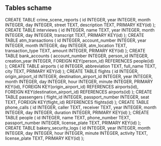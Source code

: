 ## Tables schame

CREATE TABLE crime_scene_reports (
    id INTEGER,
    year INTEGER,
    month INTEGER,
    day INTEGER,
    street TEXT,
    description TEXT,
    PRIMARY KEY(id)
);
CREATE TABLE interviews (
    id INTEGER,
    name TEXT,
    year INTEGER,
    month INTEGER,
    day INTEGER,
    transcript TEXT,
    PRIMARY KEY(id)
);
CREATE TABLE atm_transactions (
    id INTEGER,
    account_number INTEGER,
    year INTEGER,
    month INTEGER,
    day INTEGER,
    atm_location TEXT,
    transaction_type TEXT,
    amount INTEGER,
    PRIMARY KEY(id)
);
CREATE TABLE bank_accounts (
    account_number INTEGER,
    person_id INTEGER,
    creation_year INTEGER,
    FOREIGN KEY(person_id) REFERENCES people(id)
);
CREATE TABLE airports (
    id INTEGER,
    abbreviation TEXT,
    full_name TEXT,
    city TEXT,
    PRIMARY KEY(id)
);
CREATE TABLE flights (
    id INTEGER,
    origin_airport_id INTEGER,
    destination_airport_id INTEGER,
    year INTEGER,
    month INTEGER,
    day INTEGER,
    hour INTEGER,
    minute INTEGER,
    PRIMARY KEY(id),
    FOREIGN KEY(origin_airport_id) REFERENCES airports(id),
    FOREIGN KEY(destination_airport_id) REFERENCES airports(id)
);
CREATE TABLE passengers (
    flight_id INTEGER,
    passport_number INTEGER,
    seat TEXT,
    FOREIGN KEY(flight_id) REFERENCES flights(id)
);
CREATE TABLE phone_calls (
    id INTEGER,
    caller TEXT,
    receiver TEXT,
    year INTEGER,
    month INTEGER,
    day INTEGER,
    duration INTEGER,
    PRIMARY KEY(id)
);
CREATE TABLE people (
    id INTEGER,
    name TEXT,
    phone_number TEXT,
    passport_number INTEGER,
    license_plate TEXT,
    PRIMARY KEY(id)
);
CREATE TABLE bakery_security_logs (
    id INTEGER,
    year INTEGER,
    month INTEGER,
    day INTEGER,
    hour INTEGER,
    minute INTEGER,
    activity TEXT,
    license_plate TEXT,
    PRIMARY KEY(id)
);
